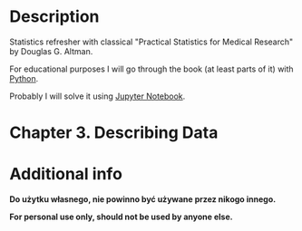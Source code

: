 # Description

Statistics refresher with classical "Practical Statistics for Medical Research" by Douglas G. Altman.

For educational purposes I will go through the book (at least parts of it) with [Python](https://www.python.org/).

Probably I will solve it using [Jupyter Notebook](https://jupyter.org/).

# Chapter 3. Describing Data

# Additional info

**Do użytku własnego, nie powinno być używane przez nikogo innego.**

**For personal use only, should not be used by anyone else.**
